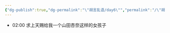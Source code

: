 ```yaml
---
{"dg-publish":true,"dg-permalink":"\"胡言乱语/day6\"","permalink":"/\"胡言乱语/day6\"/","dgPassFrontmatter":true,"created":"2024-02-04T02:00:29.697+08:00","updated":"2024-02-21T01:15:37.344+08:00"}
---
```



- 02:00 求上天赐给我一个山田杏奈这样的女孩子